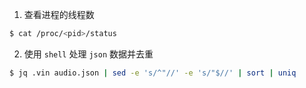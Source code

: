 1. 查看进程的线程数

``` bash
$ cat /proc/<pid>/status
```

2. 使用 `shell` 处理 `json` 数据并去重

``` bash
$ jq .vin audio.json | sed -e 's/^"//' -e 's/"$//' | sort | uniq
```
